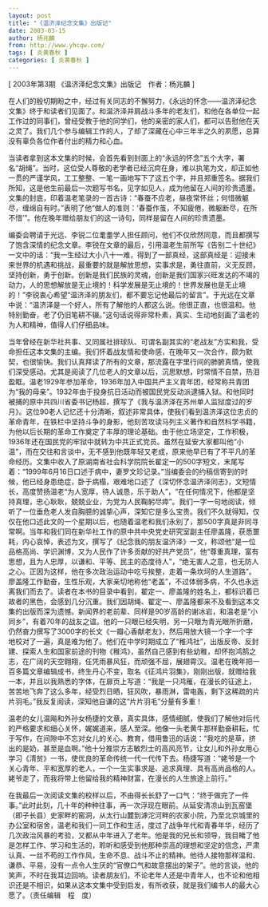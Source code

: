 ```yaml
---
layout: post
title: "《温济泽纪念文集》出版记"
date: 2003-03-15
author: 杨兆麟
from: http://www.yhcqw.com/
tags: [ 炎黄春秋 ]
categories: [ 炎黄春秋 ]
---
```



[ 2003年第3期 《温济泽纪念文集》出版记　作者：杨兆麟 ]


在人们的殷切期盼之中，经过有关同志的不懈努力，《永远的怀念——温济泽纪念文集》终于和读者们见面了。和温济泽并肩战斗多年的老友们，和他在各单位一起工作过的同事们，曾经受教于他的同学们，他的亲密的家人们，都可以告慰他在天之灵了。我们几个参与编辑工作的人，了却了深藏在心中三年半之久的夙愿，总算没有辜负各位作者付出的精力和心血。


当读者拿到这本文集的时候，会首先看到封面上的“永远的怀念”五个大字，署名“胡绳”。当时，这位受人尊敬的老学者已经沉疴在身，难以执笔为文，却正如他一贯的严谨学风，工工整整、一笔一画地写下了这五个字，并且郑重签名。据我们所知，这是他生前最后一次题写书名，见字如见人，成为他留在人间的珍贵遗墨。文集的封底，印着温老笔录的一首古诗：“春蚕不应老，昼夜常怀丝；何惜微躯尽，缠绵自有时。”表明了他“做人的准则：‘春蚕作茧，不知疲倦，微躯断尽，在所不惜’”。他在晚年赠给朋友们的这一诗句，同样是留在人间的珍贵遗墨。


编委会聘请于光远、李锐二位耄耋学人担任顾问，他们不仅欣然同意，而且都撰写了饱含深情的纪念文章。李锐在文章的最后，引用温老生前所写《告别二十世纪》一文中的话：“我一生经过大小八十一难，得到了一部真经，这部真经是：迎接未来世界的机遇和挑战，最重要的就是解放思想，实事求是，勇往直前，义无反顾，坚持创新，勇于创新。创新是我们民族的灵魂，创新是我们国家兴旺发达的不竭的动力，人的思想解放是无止境的！科学发展是无止境的！世界发展也是无止境的！”李锐衷心希望“温济泽的朋友们，都不要忘记他最后的留言”。于光远在文章中说：“温济泽是一个好人，所有了解他的人都这么说。他很正直，也很温和。他特别勤奋，老了仍旧笔耕不辍。”这句话说得非常朴素，真实、生动地刻画了温老的为人和精神，值得人们仔细品味。


当年曾经在新华社共事、又同属社排球队、可谓名副其实的“老战友”方实和我，受命担任这本文集的主编。我们怀着战友情和使命感，在晚年又一次合作，颇为默契，也很愉快。我们认真拜读了所有的文章，那流露在字里行间的肺腑真情，使我们深受感动。尤其是阅读了几位老人的文章以后，沉思默想，时常情不自禁，热泪盈眶。温老1929年参加革命，1936年加入中国共产主义青年团，经常称共青团为“我的母亲”。1932年由于投身抗日活动而被国民党反动派逮捕入狱。和他同时被捕的原中共四川省委书记杨超，撰写了《我与温济泽在苏州单人监狱度过的岁月》。这位90老人记忆还十分清晰，叙述非常具体，使我们看到温济泽这位忠贞的革命青年，在铁栏中坚持斗争的身影，他刻苦攻读马列主义著作和自然科学书籍，为他以后长期的革命工作奠定了丰厚的理论基础。由于他立场坚定，工作积极，1936年还在国民党的牢狱中就转为中共正式党员。虽然在延安大家都叫他“小温”，而在交往和言谈中，无不感到他既年轻又老成，原来他早已有了不平凡的革命经历。文集中收入了原湖南省社会科学院院长翟定一的500字短文，末尾写着：“1999年6月16日口述于病中，妻罗文珍记录。”当编委会的约稿信寄到的时候，他已经身患绝症，卧于病榻，艰难地口述了《深切怀念温济泽同志》，文短情长，高度赞扬温老“为人宽厚，待人诚恳，乐于助人”，“在任何情况下，他都是坚持真理，忠心耿耿，兢兢业业，为党为人民鞠躬尽瘁”。我们一字一句地阅读，倾听了一位垂危老人发自胸臆的诚挚心声，深知它是多么宝贵。我们不久就得知，仅仅在他口述此文的一个星期以后，也随着温老和我们永别了，那500字真是非同寻常啊。当年和我们同在新华社工作的原中共中央党史研究室副主任廖盖隆，获悉噩耗，内心哀悼，表述为文，撰写了《纪念我的朋友温济泽》一文，称颂他“是一位品格高尚、学识渊博，又为人民作了许多贡献的好共产党员”，他“尊重真理，富有思想，且为人忠厚，以谦和、平等、民主的态度待人”，“绝无害人之意，也无防人之心。正因为这样，他在多次政治运动中吃亏挨整，走着一条坎坷的人生道路”。廖盖隆工作勤奋，生性乐观，大家亲切地称他“老盖”，不过体弱多病，不久也永远离我们而去了。读者在本书的目录中看到，翟定一、廖盖隆的姓名上，都标识着已故者的黑色，会感到几分沉重。我们因胡绳、翟定一、廖盖隆都来不及看到这本文集的出版而深为遗憾。新闻界的老前辈、同样是90岁高龄的谢冰岩，和温老是“小同乡”，有着70年的战友之谊。他的一只眼已经失明，另一只眼为青光眼所折磨，仍然奋力撰写了3000字的长文《一瓣心香献老友》，然后用放大镜一个字一个字地校对了一遍，真是难为他了。他们在中学时期成立了“稚鸿社”，出版反帝、反封建、探索人生和国家前途的刊物《稚鸿》，虽然自己感到有些幼稚，却怀抱鸿鹄之志，在广阔的天空翱翔，任凭雨暴风狂，而顽强不屈，展翅霄汉。温老在晚年把一百多篇文章编辑成书，终生丹心不变，取名《征鸿片羽集》，刚刚出版，就赠给我一本，并且以我熟悉的字体，在扉页上写道：“我是一只鸿雁，在漫长的征途上，苦苦地飞奔了这么多年，经受烈日晒，狂风吹，暴雨淋，雷电轰，剩下这稀疏的片片羽毛。”我反复阅读，深知他自谦的这“片片羽毛”分量有多重！


温老的女儿温飚和外孙女杨捷的文章，真实具体，感情细腻，使我们了解他对后代的严格要求和细心关怀，娓娓道来，感人至深。他像一头老黄牛那样勤奋耕耘，忙于写作，在间隙中不忘对女儿的关心、教育，借用鲁迅的话说：“我吃的是草，挤出的是奶，甚至是血啊。”他十分推崇方志敏烈士的高风亮节，让女儿和外孙女用心学习《清贫》一书，使优良的革命传统一代一代传下去。杨捷写道：“姥爷是一个关心青年、平和宽厚的老人，一个一生实事求是、追求真理、具有高尚品格的人。姥爷走了，而我将带上他留给我的精神财富，在漫长的人生旅途上前行。”


在我最后一次阅读文集的校样以后，不由得长长舒了一口气：“终于做完了一件事。”此时此刻，几十年的种种往事，再一次浮现在眼前。从延安清凉山到瓦窑堡（即子长县）史家畔的窑洞，从太行山麓到滹沱河畔的农家小院，乃至北京城里的办公室和宿舍，温老和我们一同工作和生活，度过了战争年代和青春年华，经历了几次政治风暴的考验，又都从中年进入了老年。他是我的兄长和领导，我目睹了他是怎样工作、学习和生活的，聆听和感受到他那种崇高的理想和坚定的信念，严肃认真、一丝不苟的工作作风，生命不息、战斗不止的精神。他待人接物那样温和、谦恭、平易，没有一点令人生厌的“官僚口气和故意摆出的架子”。他的言谈，他的笑声，不时在我耳边回响。读者朋友们，不论老年人还是中青年人，也不论和他相识还是不相识，如果从这本文集中受到启发，有所收获，就是我们编书人的最大心愿了。（责任编辑　程　度）


